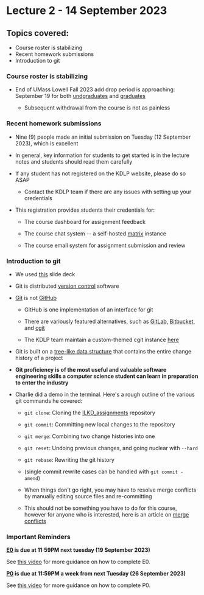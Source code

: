 # Lecture 2 - 14 September 2023

## Topics covered:

* Course roster is stabilizing
* Recent homework submissions
* Introduction to git

### Course roster is stabilizing

* End of UMass Lowell Fall 2023 add drop period is approaching: September 19 for both
[undgraduates](https://www.uml.edu/registrar/calendars/2023-fall-undergrad.aspx) and
[graduates](https://www.uml.edu/registrar/calendars/2023-fall-grad.aspx)

    * Subsequent withdrawal from the course is not as painless

### Recent homework submissions

* Nine (9) people made an initial submission on Tuesday (12 September 2023), which is excellent

* In general, key information for students to get started is in the lecture notes and students
should read them carefully

* If any student has not registered on the KDLP website, please do so ASAP

    * Contact the KDLP team if there are any issues with setting up your credentials

* This registration provides students their credentials for:

    * The course dashboard for assignment feedback

    * The course chat system -- a self-hosted [matrix](https://matrix.org) instance

    * The course email system for assignment submission and review

### Introduction to git

* We used [this](https://kdlp.underground.software/slides/git.html) slide deck

* Git is distributed [version control](https://en.wikipedia.org/wiki/Version_control) software

* [Git](https://git-scm.com/) is not [GitHub](https://github.com)

    * GitHub is one implementation of an interface for git

    * There are variously featured alternatives, such as [GitLab](https://gitlab.com/), [Bitbucket](https://bitbucket.org/), and [cgit](https://git.zx2c4.com/cgit/)

    * The KDLP team maintain a custom-themed cgit instance [here](https://kdlp.underground.software/cgit)

* Git is built on a [tree-like data structure](https://en.wikipedia.org/wiki/Tree_(data_structure)) that contains the entire change history of a project

* **Git proficiency is of the most useful and valuable software engineering skills a computer science student can learn in preparation to enter the industry**

* Charlie did a demo in the terminal. Here's a rough outline of the various git commands he covered:

    * `git clone`: Cloning the [ILKD_assignments](https://kdlp.underground.software/cgit/ILKD_assignments/) repository

    * `git commit`: Committing new local changes to the repository

    * `git merge`: Combining two change histories into one

    * `git reset`: Undoing previous changes, and going nuclear with `--hard`

    * `git rebase`: Rewriting the git history

    * (single commit rewrite cases can be handled with `git commit -amend`)

    * When things don't go right, you may have to resolve merge conflicts by manually editing source files and re-committing

    * This should not be something you have to do for this course, however for anyone who is interested, here is an article on [merge conflicts](https://css-tricks.com/merge-conflicts-what-they-are-and-how-to-deal-with-them/)

### Important Reminders

**[E0](https://kdlp.underground.software/course/fall2023/assignments/E0.md) is due at 11:59PM next tuesday (19 September 2023)**

See [this video](https://www.youtube.com/watch?v=zYB72Rnz3TA) for more guidance on how to complete E0.

**[P0](https://kdlp.underground.software/course/fall2023/assignments/P0.md) is due at 11:59PM a week from next Tuesday (26 September 2023)**

See [this video](https://www.youtube.com/watch?v=JqljsuVaUIU) for more guidance on how to complete P0.
